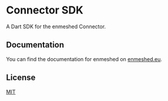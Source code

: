 # Connector SDK

A Dart SDK for the enmeshed Connector.

## Documentation

You can find the documentation for enmeshed on [enmeshed.eu](https://enmeshed.eu).

## License

[MIT](LICENSE)
